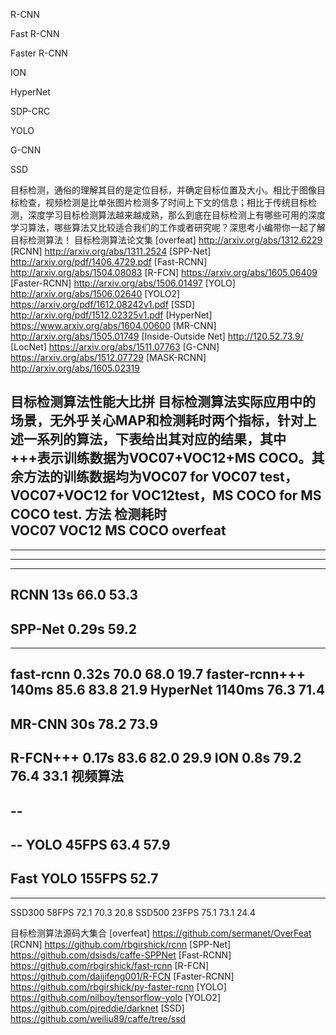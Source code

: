 R-CNN

Fast R-CNN

Faster R-CNN

ION


HyperNet


SDP-CRC


YOLO


G-CNN


SSD


目标检测，通俗的理解其目的是定位目标，并确定目标位置及大小。相比于图像目标检查，视频检测是比单张图片检测多了时间上下文的信息；相比于传统目标检测，深度学习目标检测算法越来越成熟，那么到底在目标检测上有哪些可用的深度学习算法，哪些算法又比较适合我们的工作或者研究呢？深思考小编带你一起了解目标检测算法！
目标检测算法论文集
[overfeat] http://arxiv.org/abs/1312.6229
[RCNN] http://arxiv.org/abs/1311.2524
[SPP-Net] http://arxiv.org/pdf/1406.4729.pdf
[Fast-RCNN] http://arxiv.org/abs/1504.08083
[R-FCN]  https://arxiv.org/abs/1605.06409
[Faster-RCNN] http://arxiv.org/abs/1506.01497
[YOLO] http://arxiv.org/abs/1506.02640
[YOLO2] https://arxiv.org/pdf/1612.08242v1.pdf
[SSD] http://arxiv.org/pdf/1512.02325v1.pdf
[HyperNet] https://www.arxiv.org/abs/1604.00600
[MR-CNN] http://arxiv.org/abs/1505.01749
[Inside-Outside Net] http://120.52.73.9/
[LocNet] https://arxiv.org/abs/1511.07763
[G-CNN] https://arxiv.org/abs/1512.07729
[MASK-RCNN] http://arxiv.org/abs/1605.02319
 
目标检测算法性能大比拼
目标检测算法实际应用中的场景，无外乎关心MAP和检测耗时两个指标，针对上述一系列的算法，下表给出其对应的结果，其中+++表示训练数据为VOC07+VOC12+MS COCO。其余方法的训练数据均为VOC07 for VOC07 test，VOC07+VOC12 for VOC12test，MS COCO for MS COCO test.
方法	检测耗时	
VOC07
VOC12
MS   COCO
overfeat
----
----
----
----
RCNN
13s
66.0
53.3
----
SPP-Net
0.29s
59.2
----
----
fast-rcnn
0.32s
70.0
68.0
19.7
faster-rcnn+++
140ms
85.6
83.8
21.9
HyperNet
1140ms
76.3
71.4
----
MR-CNN
30s
78.2
73.9
----
R-FCN+++
0.17s
83.6
82.0
29.9
ION
0.8s
79.2
76.4
33.1
视频算法
--
--
--
--
YOLO
45FPS
63.4
57.9
----
Fast  YOLO
155FPS
52.7
----
----
SSD300
58FPS
72.1
70.3
20.8
SSD500
23FPS
75.1
73.1
24.4

目标检测算法源码大集合
[overfeat] https://github.com/sermanet/OverFeat
[RCNN] https://github.com/rbgirshick/rcnn
[SPP-Net] https://github.com/dsisds/caffe-SPPNet 
[Fast-RCNN] https://github.com/rbgirshick/fast-rcnn 
[R-FCN]  https://github.com/daijifeng001/R-FCN
[Faster-RCNN] https://github.com/rbgirshick/py-faster-rcnn
[YOLO] https://github.com/nilboy/tensorflow-yolo
[YOLO2] https://github.com/pjreddie/darknet
[SSD] https://github.com/weiliu89/caffe/tree/ssd

